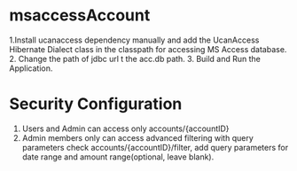 # msaccessAccount

1.Install ucanaccess dependency manually and add the UcanAccess Hibernate Dialect class in the classpath for accessing MS Access database.
2. Change the path of jdbc url t the acc.db path.
3. Build and Run the Application.

# Security Configuration
1. Users and Admin can access only accounts/{accountID}
2. Admin members only can access advanced filtering with query parameters check accounts/{accountID}/filter, add query parameters for date range and amount range(optional, leave blank).


